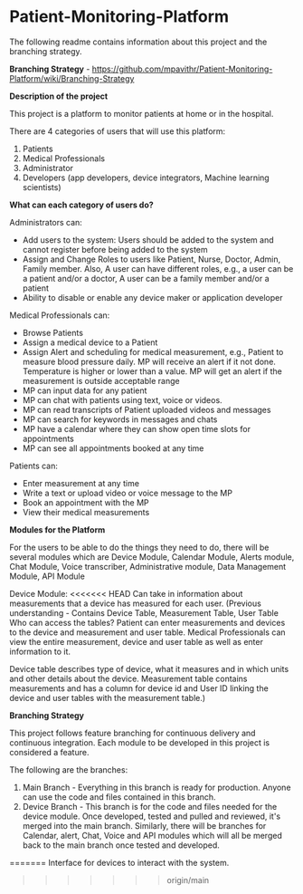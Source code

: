 # Patient-Monitoring-Platform

The following readme contains information about this project and the branching strategy.

**Branching Strategy** - https://github.com/mpavithr/Patient-Monitoring-Platform/wiki/Branching-Strategy

**Description of the project**

This project is a platform to monitor patients at home or in the hospital.

There are 4 categories of users that will use this platform:
1. Patients
2. Medical Professionals
3. Administrator
4. Developers (app developers, device integrators, Machine learning scientists)

**What can each category of users do?**

Administrators can:
- Add users to the system: Users should be added to the system and cannot register before being added to the system
- Assign and Change Roles to users like Patient, Nurse, Doctor, Admin, Family member. Also, A user can have different roles, e.g., a user can be a patient and/or a doctor, A user can be a family member and/or a patient
- Ability to disable or enable any device maker or application developer

Medical Professionals can:
- Browse Patients
- Assign a medical device to a Patient
- Assign Alert and scheduling for medical measurement, e.g., Patient to measure blood pressure daily.  MP will receive an alert if it not done. Temperature is higher or lower than a value.  MP will get an alert if the measurement is outside acceptable range
- MP can input data for any patient
- MP can chat with patients using text, voice or videos.
- MP can read transcripts of Patient uploaded videos and messages
- MP can search for keywords in messages and chats
- MP have a calendar where they can show open time slots for appointments
- MP can see all appointments booked at any time

Patients can:
- Enter measurement at any time
- Write a text or upload video or voice message to the MP
- Book an appointment with the MP
- View their medical measurements

**Modules for the Platform**

For the users to be able to do the things they need to do, there will be several modules which are Device Module, Calendar Module, Alerts module, Chat Module, Voice transcriber, Administrative module, Data Management Module, API Module

Device Module: 
<<<<<<< HEAD
Can take in information about measurements that a device has measured for each user.
(Previous understanding - Contains Device Table, Measurement Table, User Table
Who can access the tables? Patient can enter measurements and devices to the device and measurement and user table.
Medical Professionals can view the entire measurement, device and user table as well as enter information to it.

Device table describes type of device, what it measures and in which units and other details about the device. 
Measurement table contains measurements and has a column for device id and User ID linking the device and user tables with the measurement table.)

**Branching Strategy**

This project follows feature branching for continuous delivery and continuous integration. Each module to be developed in this project is considered a feature.

The following are the branches:
1. Main Branch - Everything in this branch is ready for production. Anyone can use the code and files contained in this branch.
2. Device Branch - This branch is for the code and files needed for the device module. Once developed, tested and pulled and reviewed, it's merged into the main branch.
Similarly, there will be branches for Calendar, alert, Chat, Voice and API modules which will all be merged back to the main branch once tested and developed.


=======
Interface for devices to interact with the system.
>>>>>>> origin/main
